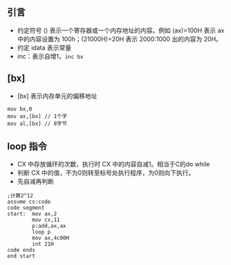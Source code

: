 ## 引言
- 约定符号 () 表示一个寄存器或一个内存地址的内容。例如 (ax)=100H 表示 ax 中的内容设置为 100h；(21000H)=20H 表示 2000:1000 出的内容为 20H。
- 约定 idata 表示常量
- inc：表示自增1，`inc bx`
## [bx]
- [bx] 表示内存单元的偏移地址
```assembly
mov bx,0
mov ax,[bx] // 1个字
mov al,[bx] // 8字节
```
## loop 指令
- CX 中存放循环的次数，执行时 CX 中的内容自减1。相当于C的do while
- 判断 CX 中的值，不为0则转至标号处执行程序，为0则向下执行。
- 先自减再判断
```assembly
;计算2^12
assume cs:code
code segment
start:  mov ax,2
        mov cx,11
        p:add,ax,ax       
        loop p
        mov ax,4c00H
        int 21H
code ends
end start
```